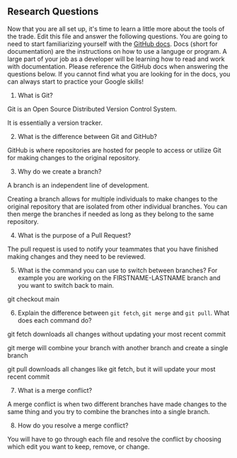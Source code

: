 ## Research Questions 

Now that you are all set up, it's time to learn a little more about the tools of the trade. Edit this file and answer the following questions. You are going to need to start familiarizing yourself with the [GitHub docs](https://docs.github.com/en). Docs (short for documentation) are the instructions on how to use a languge or program. A large part of your job as a developer will be learning how to read and work with documentation. Please reference the GitHub docs when answering the questions below. If you cannot find what you are looking for in the docs, you can always start to practice your Google skills!

1. What is Git?

Git is an Open Source Distributed Version Control System.

It is essentially a version tracker.

2. What is the difference between Git and GitHub?

GitHub is where repositories are hosted for people to access or utilize Git for making changes to the original repository.


3. Why do we create a branch?

A branch is an independent line of development.

Creating a branch allows for multiple individuals to make changes to the original repository that are isolated from other individual branches. You can then merge the branches if needed as long as they belong to the same repository.


4. What is the purpose of a Pull Request?

The pull request is used to notify your teammates that you have finished making changes and they need to be reviewed.

5. What is the command you can use to switch between branches? For example you are working on the FIRSTNAME-LASTNAME branch and you want to switch back to main.

git checkout main

6. Explain the difference between `git fetch`, `git merge` and `git pull`. What does each command do?

git fetch downloads all changes without updating your most recent commit

git merge will combine your branch with another branch and create a single branch

git pull downloads all changes like git fetch, but it will update your most recent commit

7. What is a merge conflict?

A merge conflict is when two different branches have made changes to the same thing and you try to combine the branches into a single branch.

8. How do you resolve a merge conflict?

You will have to go through each file and resolve the conflict by choosing which edit you want to keep, remove, or change.


